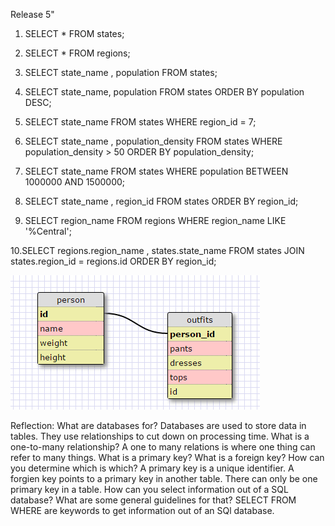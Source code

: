 Release 5"
1. SELECT * FROM states;

2. SELECT * FROM regions;

3. SELECT state_name , population FROM states;

4. SELECT state_name, population FROM states ORDER BY population DESC;

5. SELECT state_name FROM states WHERE region_id = 7;

6. SELECT state_name , population_density FROM states WHERE population_density > 50 ORDER BY population_density;

7. SELECT state_name FROM states WHERE population BETWEEN 1000000 AND 1500000;

8. SELECT state_name , region_id FROM states ORDER BY region_id;

9. SELECT region_name FROM regions WHERE region_name LIKE '%Central';

10.SELECT regions.region_name , states.state_name FROM states JOIN states.region_id = regions.id ORDER BY region_id;

![Clueless](sch1.png)

Reflection:
What are databases for? Databases are used to store data in tables. They use relationships to cut down on processing time.
What is a one-to-many relationship?
A one to many relations is where one thing can refer to many things.
What is a primary key? What is a foreign key? How can you determine which is which? A primary key is a unique identifier. A forgien key points to a primary key in another table. There can only be one primary key in a table.
How can you select information out of a SQL database? What are some general guidelines for that? SELECT FROM WHERE are keywords to get information out of an SQl database. 